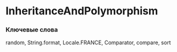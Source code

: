 # InheritanceAndPolymorphism
### Ключевые слова
random, String.format, Locale.FRANCE, Comparator, compare, sort
